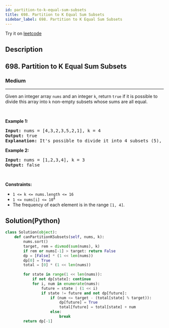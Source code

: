 ```yaml
---
id: partition-to-k-equal-sum-subsets
title: 698. Partition to K Equal Sum Subsets
sidebar_label: 698. Partition to K Equal Sum Subsets
---
```


Try it on <a href='https://leetcode.com/problems/partition-to-k-equal-sum-subsets'>leetcode</a>
## Description
<div class="description">
<h2>698. Partition to K Equal Sum Subsets</h2><h3>Medium</h3><hr><div><p>Given an integer array <code>nums</code> and an integer <code>k</code>, return <code>true</code> if it is possible to divide this array into <code>k</code> non-empty subsets whose sums are all equal.</p>

<p>&nbsp;</p>
<p><strong>Example 1:</strong></p>

<pre><strong>Input:</strong> nums = [4,3,2,3,5,2,1], k = 4
<strong>Output:</strong> true
<strong>Explanation:</strong> It's possible to divide it into 4 subsets (5), (1, 4), (2,3), (2,3) with equal sums.
</pre>

<p><strong>Example 2:</strong></p>

<pre><strong>Input:</strong> nums = [1,2,3,4], k = 3
<strong>Output:</strong> false
</pre>

<p>&nbsp;</p>
<p><strong>Constraints:</strong></p>

<ul>
	<li><code>1 &lt;= k &lt;= nums.length &lt;= 16</code></li>
	<li><code>1 &lt;= nums[i] &lt;= 10<sup>4</sup></code></li>
	<li>The frequency of each element is in the range <code>[1, 4]</code>.</li>
</ul>
</div>
</div>

## Solution(Python)
```Python
class Solution(object):
    def canPartitionKSubsets(self, nums, k):
        nums.sort()
        target, rem = divmod(sum(nums), k)
        if rem or nums[-1] > target: return False
        dp = [False] * (1 << len(nums))
        dp[0] = True
        total = [0] * (1 << len(nums))
        
        for state in range(1 << len(nums)):
            if not dp[state]: continue
            for i, num in enumerate(nums):
                future = state | (1 << i)
                if state != future and not dp[future]:
                    if (num <= target - (total[state] % target)):
                        dp[future] = True
                        total[future] = total[state] + num
                    else:
                        break
        return dp[-1]
```
